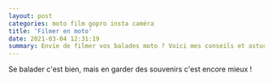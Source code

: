 ```yaml
---
layout: post
categories: moto film gopro insta caméra
title: 'Filmer en moto'
date: 2021-03-04 12:31:19
summary: Envie de filmer vos balades moto ? Voici mes conseils et astuces.
---
```


Se balader c'est bien, mais en garder des souvenirs c'est encore mieux !
